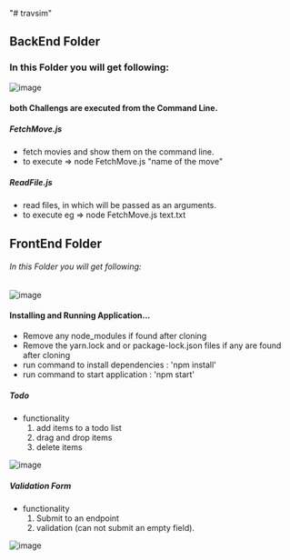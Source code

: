 "# travsim" 
## **BackEnd Folder**
### In this Folder you will get following:
![image](https://user-images.githubusercontent.com/42379845/113402841-0274df00-93a6-11eb-85ba-61cd8912a80f.png)

#### both Challengs are executed from the Command Line.
##### **FetchMove.js** 
- fetch movies and show them on the command line.
- to execute => node FetchMove.js "name of the move"

##### **ReadFile.js**
- read files, in which will be passed as an arguments.
- to execute eg => node FetchMove.js text.txt


## **FrontEnd Folder**
###### In this Folder you will get following:
![image](https://user-images.githubusercontent.com/42379845/113407563-d78e8900-93ad-11eb-9a1a-da9e90a46dc3.png)

#### **Installing and Running Application...**

- Remove any node_modules if found after cloning
- Remove the yarn.lock and or package-lock.json files if any are found after cloning
- run command to install dependencies : 'npm install'
- run command to start application : 'npm start'

##### **Todo**
- functionality
  1. add items to a todo list
  2. drag and drop items
  3. delete items

![image](https://user-images.githubusercontent.com/42379845/114284660-a8cd7e00-9a51-11eb-843d-2cd929265ce9.png)



##### **Validation Form**
- functionality
  1. Submit to an endpoint
  2. validation (can not submit an empty field).

![image](https://user-images.githubusercontent.com/42379845/114284746-648ead80-9a52-11eb-9fe3-93d2b6677aaf.png)







